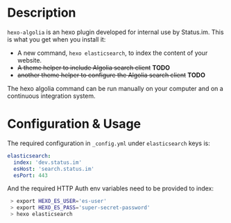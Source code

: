 # Description

`hexo-algolia` is an hexo plugin developed for internal use by Status.im.
This is what you get when you install it:

* A new command, `hexo elasticsearch`, to index the content of your website.
* ~~A theme helper to include Algolia search client~~ __TODO__
* ~~another theme helper to configure the Algolia search client~~ __TODO__

The hexo algolia command can be run manually on your computer and on a continuous integration system.

# Configuration & Usage

The required configuration in `_config.yml` under `elasticsearch` keys is:
```yaml
elasticsearch:
  index: 'dev.status.im'
  esHost: 'search.status.im'
  esPort: 443
```
And the required HTTP Auth env variables need to be provided to index:
```bash
 > export HEXO_ES_USER='es-user'
 > export HEXO_ES_PASS='super-secret-password'
 > hexo elasticsearch
```
